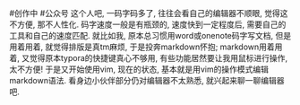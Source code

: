 #创作中 #公众号 
这个人吧, 一码字码多了, 往往会看自己的编辑器不顺眼, 觉得这不方便, 那不人性化. 码字速度一般是有瓶颈的, 速度快到一定程度后, 需要自己的工具和自己的速度匹配. 就比如我, 原本总习惯用word或onenote码字写文档, 但是用着用着, 就觉得排版是真tm麻烦, 于是投奔markdown怀抱; markdown用着用着, 又觉得原本typora的快捷键真心不够用, 有些功能居然要让我用鼠标进行操作, 太不方便! 于是又开始使用vim, 现在的状态, 基本就是用vim的操作模式编辑markdown语法. 
看身边小伙伴部分仍对编辑器不太熟悉, 就兴起来聊一聊编辑器吧. 